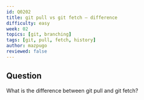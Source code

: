 ```yaml
---
id: Q0202
title: git pull vs git fetch — difference
difficulty: easy
week: 02
topics: [git, branching]
tags: [git, pull, fetch, history]
author: mazpugo
reviewed: false
---
```


## Question
What is the difference between git pull and git fetch?



